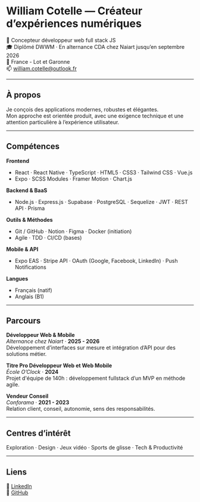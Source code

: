 # William Cotelle — Créateur d’expériences numériques

👤 Concepteur développeur web full stack JS                            
🎓 Diplômé DWWM · En alternance CDA chez Naiart jusqu’en septembre 2026  
📍 France - Lot et Garonne                                                                                                    
📫 william.cotelle@outlook.fr  

---

## À propos

Je conçois des applications modernes, robustes et élégantes.  
Mon approche est orientée produit, avec une exigence technique et une attention particulière à l’expérience utilisateur.  

---

## Compétences

**Frontend**  
- React · React Native · TypeScript · HTML5 · CSS3 · Tailwind CSS · Vue.js  
- Expo · SCSS Modules · Framer Motion · Chart.js  

**Backend & BaaS**  
- Node.js · Express.js · Supabase · PostgreSQL · Sequelize · JWT · REST API · Prisma

**Outils & Méthodes**  
- Git / GitHub · Notion · Figma · Docker (initiation)  
- Agile · TDD · CI/CD (bases)  

**Mobile & API**  
- Expo EAS · Stripe API · OAuth (Google, Facebook, LinkedIn) · Push Notifications  

**Langues**  
- Français (natif)  
- Anglais (B1)

---

## Parcours

**Développeur Web & Mobile**  
_Alternance chez Naiart_ · **2025 - 2026**  
Développement d’interfaces sur mesure et intégration d’API pour des solutions métier.

**Titre Pro Développeur Web et Web Mobile**  
_École O’Clock_ · **2024**  
Projet d'équipe de 140h : développement fullstack d’un MVP en méthode agile.

**Vendeur Conseil**  
_Conforama_ · **2021 - 2023**  
Relation client, conseil, autonomie, sens des responsabilités.

---

## Centres d’intérêt

Exploration · Design · Jeux vidéo · Sports de glisse · Tech & Productivité

---

## Liens

🔗 [LinkedIn](https://www.linkedin.com/in/william-cotelle-528897251/)  
🔗 [GitHub](https://github.com/WilliamCotelle)

